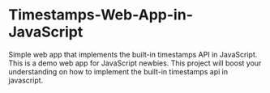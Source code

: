 # Timestamps-Web-App-in-JavaScript
Simple web app that implements the built-in timestamps API in JavaScript.
This is a demo web app for JavaScript newbies. 
This project will boost your understanding on how to implement the built-in timestamps api in javascript.
